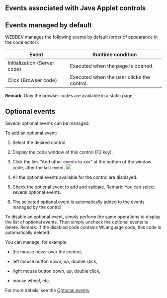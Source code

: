 
## Events associated with Java Applet controls
			



<a name="NOTE1"></a>
<a name="NOTE1_1"></a>


## Events managed by default
<a name="events_managed_default_ELTTEXTE000095"></a>
WEBDEV manages the following events by default (order of appearance in the code editor):

| Event | Runtime condition |
| --- | --- |
| Initialization (Server code) | Executed when the page is opened. |
| Click (Browser code) | Executed when the user clicks the control. |


**Remark**: Only the browser codes are available in a static page.

<a name="NOTE2"></a>
<a name="NOTE2_1"></a>


## Optional events
<a name="optional_events_ELTTEXTE000119"></a>
Several optional events can be managed.

To add an optional event:

1. Select the desired control.

2. Display the code window of this control (F2 key).

3. Click the link "Add other events to xxx" at the bottom of the window code, after the last event.  ![](https://doc.pcsoft.fr/en-US/images/image.awp?langid=3&name=Traitements_optionnels_WD_OK%20-%20HC%20N%B0001.gif)


4. All the optional events available for the control are displayed. 

5. Check the optional event to add and validate. 
	Remark: You can select several optional events. 

6. The selected optional event is automatically added to the events managed by the control.




To disable an optional event, simply perform the same operations to display the list of optional events. Then simply uncheck the optional events to delete. 
Remark: If the disabled code contains WLanguage code, this code is automatically deleted.

You can manage, for example:

- the mouse hover over the control,

- left mouse button down, up, double click,

- right mouse button down, up, double click, 

- mouse wheel, etc.




For more details, see the [Optional events](../WDChamp/1014004.md).


